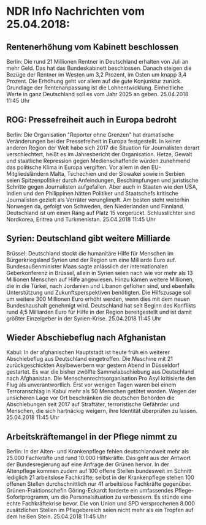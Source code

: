# NDR Info Nachrichten vom 25.04.2018:


## Rentenerhöhung vom Kabinett beschlossen
Berlin: Die rund 21 Millionen Rentner in Deutschland erhalten von Juli an mehr Geld. Das hat das Bundeskabinett beschlossen. Danach steigen die Bezüge der Rentner im Westen um 3,2 Prozent, im Osten um knapp 3,4 Prozent. Die Erhöhung geht vor allem auf die gute Konjunktur zurück. Grundlage der Rentenanpassung ist die Lohnentwicklung. Einheitliche Werte in ganz Deutschland soll es vom Jahr 2025 an geben. 25.04.2018 11:45 Uhr 

## ROG: Pressefreiheit auch in Europa bedroht
Berlin: Die Organisation "Reporter ohne Grenzen" hat dramatische Veränderungen bei der Pressefreiheit in Europa festgestellt. In keiner anderen Region der Welt habe sich 2017 die Situation für Journalisten derart verschlechtert, heißt es im Jahresbericht der Organisation. Hetze, Gewalt und staatliche Repression gegen Medienschaffende würden zunehmend das politische Klima in Europa vergiften. Vor allem in den EU-Mitgliedsländern Malta, Tschechien und der Slowakei sowie in Serbien seien Spitzenpolitiker durch Anfeindungen, Beschimpfungen und juristische Schritte gegen Journalisten aufgefallen. Aber auch in Staaten wie den USA, Indien und den Philippinen hätten Politiker und Staatschefs kritische Journalisten gezielt als Verräter verunglimpft. Am besten steht weiterhin Norwegen da, gefolgt von Schweden, den Niederlanden und Finnland. Deutschland ist um einen Rang auf Platz 15 vorgerückt. Schlusslichter sind Nordkorea, Eritrea und Turkmenistan. 25.04.2018 11:45 Uhr 

## Syrien: Deutschland gibt weitere Milliarde
Brüssel: Deutschland stockt die humanitäre Hilfe für Menschen im Bürgerkriegsland Syrien und der Region um eine Milliarde Euro auf. Bundesaußenminister Maas sagte anlässlich der internationalen Geberkonferenz in Brüssel, allein in Syrien seien nach wie vor mehr als 13 Millionen Menschen auf Hilfe angewiesen. Hinzu kämen weitere Millionen, die in die Türkei, nach Jordanien und Libanon geflohen sind, und ebenfalls Unterstützung und Zukunftsperspektiven benötigten. Die Hilfszusage soll um weitere 300 Millionen Euro erhöht werden, wenn dies mit dem neuen Bundeshaushalt genehmigt wird. Deutschland hat seit Beginn des Konflikts rund 4,5 Milliarden Euro für Hilfe in der Region bereitgestellt und ist damit größter Einzelgeber in der Syrien-Krise. 25.04.2018 11:45 Uhr 

## Wieder Abschiebeflug nach Afghanistan
Kabul: In der afghanischen Hauptstadt ist heute früh ein weiterer Abschiebeflug aus Deutschland eingetroffen. Die Maschine mit 21 zurückgeschickten Asylbewerbern war gestern Abend in Düsseldorf gestartet. Es war die bisher zwölfte Sammelabschiebung aus Deutschland nach Afghanistan. Die Menschenrechtsorganisation Pro Asyl kritisierte den Flug als unverantwortlich. Erst vor wenigen Tagen waren bei einem Terroranschlag in Kabul mehr als 50 Menschen getötet worden. Wegen der unsicheren Lage vor Ort beschränken die deutschen Behörden die Abschiebungen seit 2017 auf Straftäter, terroristische Gefährder und Menschen, die sich hartnäckig weigern, ihre Identität überprüfen zu lassen. 25.04.2018 11:45 Uhr 

## Arbeitskräftemangel in der Pflege nimmt zu
Berlin: In der Alten- und Krankenpflege fehlen deutschlandweit mehr als 25.000 Fachkräfte und rund 10.000 Hilfskräfte. Das geht aus der Antwort der Bundesregierung auf eine Anfrage der Grünen hervor. In der Altenpflege kommen zudem auf 100 offene Stellen bundesweit im Schnitt lediglich 21 arbeitslose Fachkräfte; selbst in der Krankenpflege stehen 100 offenen Stellen durchschnittlich nur 41 arbeitslose Fachkräfte gegenüber. Grünen-Fraktionschefin Göring-Eckardt forderte ein umfassendes Pflege-Sofortprogramm, um die Personalsituation zu verbessern. Es stünde eine echte Fachkräftekrise bevor. Die von Union und SPD versprochenen 8.000 zusätzlichen Stellen im Pflegebereich seien nicht mehr als ein Tropfen auf dem heißen Stein. 25.04.2018 11:45 Uhr 
